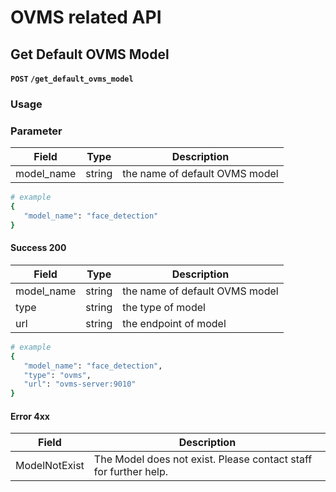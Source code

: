 # OVMS related API

## Get Default OVMS Model

**`POST` `/get_default_ovms_model`**

### Usage


### Parameter

| Field | Type   | Description           |
| ----- | ------ | --------------------- |
| model_name | string | the name of default OVMS model |

```bash
# example
{
   "model_name": "face_detection"
}
```

#### Success 200

| Field  | Type  | Description |
| ------ | ----- | ----------- |
| model_name | string | the name of default OVMS model |
| type | string | the type of model |
| url | string | the endpoint of model |

```bash
# example
{
   "model_name": "face_detection",
   "type": "ovms",
   "url": "ovms-server:9010"
}
```

#### Error 4xx

| Field | Description |
| ----- | ----------- |
| ModelNotExist | The Model does not exist. Please contact staff for further help. |
